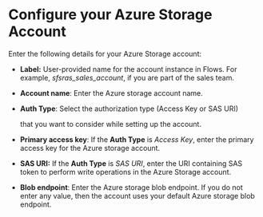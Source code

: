 # Configure your  Azure Storage Account

Enter the following details for your Azure Storage account:

* **Label:** User-provided name for the account instance in Flows. For example, _sfsras\_sales\_account_, if you are part of the sales team.
* **Account name**: Enter the Azure storage account name.
*   **Auth Type**: Select the authorization type (Access Key or SAS URI)

    &#x20;that you want to consider while setting up the account.
* **Primary access key**: If the **Auth Type** is _Access Key_, enter the primary access key for the Azure storage account.
* **SAS URI:** If the **Auth Type** is _SAS URI_, enter the URI containing SAS token to perform write operations in the Azure Storage account.
* **Blob endpoint**: Enter the Azure storage blob endpoint. If you do not enter any value, then the account uses your default Azure storage blob endpoint.

